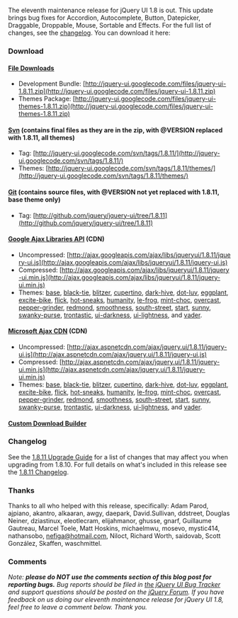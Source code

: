 The eleventh maintenance release for jQuery UI 1.8 is out. This update
brings bug fixes for Accordion, Autocomplete, Button, Datepicker,
Draggable, Droppable, Mouse, Sortable and Effects. For the full list of
changes, see the [changelog](http://jqueryui.com/docs/Changelog/1.8.11).
You can download it here:

### Download

#### [File Downloads](http://code.google.com/p/jquery-ui/downloads/list)

-   Development
    Bundle: [http://jquery-ui.googlecode.com/files/jquery-ui-1.8.11.zip](http://jquery-ui.googlecode.com/files/jquery-ui-1.8.11.zip)
-   Themes
    Package: [http://jquery-ui.googlecode.com/files/jquery-ui-themes-1.8.11.zip](http://jquery-ui.googlecode.com/files/jquery-ui-themes-1.8.11.zip)

#### [Svn](http://code.google.com/p/jquery-ui/source/checkout) (contains final files as they are in the zip, with @VERSION replaced with 1.8.11, all themes)

-   Tag: [http://jquery-ui.googlecode.com/svn/tags/1.8.11/](http://jquery-ui.googlecode.com/svn/tags/1.8.11/)
-   Themes: [http://jquery-ui.googlecode.com/svn/tags/1.8.11/themes/](http://jquery-ui.googlecode.com/svn/tags/1.8.11/themes/)

#### [Git](http://github.com/jquery/jquery-ui/) (contains source files, with @VERSION not yet replaced with 1.8.11, base theme only)

-   Tag: [http://github.com/jquery/jquery-ui/tree/1.8.11](http://github.com/jquery/jquery-ui/tree/1.8.11)

#### [Google Ajax Libraries API](http://code.google.com/apis/libraries/devguide.html#jqueryUI) (CDN)

-   Uncompressed: [http://ajax.googleapis.com/ajax/libs/jqueryui/1.8.11/jquery-ui.js](http://ajax.googleapis.com/ajax/libs/jqueryui/1.8.11/jquery-ui.js)
-   Compressed: [http://ajax.googleapis.com/ajax/libs/jqueryui/1.8.11/jquery-ui.min.js](http://ajax.googleapis.com/ajax/libs/jqueryui/1.8.11/jquery-ui.min.js)
-   Themes:
    [base](http://ajax.googleapis.com/ajax/libs/jqueryui/1.8.11/themes/base/jquery-ui.css),
    [black-tie](http://ajax.googleapis.com/ajax/libs/jqueryui/1.8.11/themes/black-tie/jquery-ui.css),
    [blitzer](http://ajax.googleapis.com/ajax/libs/jqueryui/1.8.11/themes/blitzer/jquery-ui.css),
    [cupertino](http://ajax.googleapis.com/ajax/libs/jqueryui/1.8.11/themes/cupertino/jquery-ui.css),
    [dark-hive](http://ajax.googleapis.com/ajax/libs/jqueryui/1.8.11/themes/dark-hive/jquery-ui.css),
    [dot-luv](http://ajax.googleapis.com/ajax/libs/jqueryui/1.8.11/themes/dot-luv/jquery-ui.css),
    [eggplant](http://ajax.googleapis.com/ajax/libs/jqueryui/1.8.11/themes/eggplant/jquery-ui.css),
    [excite-bike](http://ajax.googleapis.com/ajax/libs/jqueryui/1.8.11/themes/excite-bike/jquery-ui.css),
    [flick](http://ajax.googleapis.com/ajax/libs/jqueryui/1.8.11/themes/flick/jquery-ui.css),
    [hot-sneaks](http://ajax.googleapis.com/ajax/libs/jqueryui/1.8.11/themes/hot-sneaks/jquery-ui.css),
    [humanity](http://ajax.googleapis.com/ajax/libs/jqueryui/1.8.11/themes/humanity/jquery-ui.css),
    [le-frog](http://ajax.googleapis.com/ajax/libs/jqueryui/1.8.11/themes/le-frog/jquery-ui.css),
    [mint-choc](http://ajax.googleapis.com/ajax/libs/jqueryui/1.8.11/themes/mint-choc/jquery-ui.css),
    [overcast](http://ajax.googleapis.com/ajax/libs/jqueryui/1.8.11/themes/overcast/jquery-ui.css),
    [pepper-grinder](http://ajax.googleapis.com/ajax/libs/jqueryui/1.8.11/themes/pepper-grinder/jquery-ui.css),
    [redmond](http://ajax.googleapis.com/ajax/libs/jqueryui/1.8.11/themes/redmond/jquery-ui.css),
    [smoothness](http://ajax.googleapis.com/ajax/libs/jqueryui/1.8.11/themes/smoothness/jquery-ui.css),
    [south-street](http://ajax.googleapis.com/ajax/libs/jqueryui/1.8.11/themes/south-street/jquery-ui.css),
    [start](http://ajax.googleapis.com/ajax/libs/jqueryui/1.8.11/themes/start/jquery-ui.css),
    [sunny](http://ajax.googleapis.com/ajax/libs/jqueryui/1.8.11/themes/sunny/jquery-ui.css),
    [swanky-purse](http://ajax.googleapis.com/ajax/libs/jqueryui/1.8.11/themes/swanky-purse/jquery-ui.css),
    [trontastic](http://ajax.googleapis.com/ajax/libs/jqueryui/1.8.11/themes/trontastic/jquery-ui.css),
    [ui-darkness](http://ajax.googleapis.com/ajax/libs/jqueryui/1.8.11/themes/ui-darkness/jquery-ui.css),
    [ui-lightness](http://ajax.googleapis.com/ajax/libs/jqueryui/1.8.11/themes/ui-lightness/jquery-ui.css),
    and
    [vader](http://ajax.googleapis.com/ajax/libs/jqueryui/1.8.11/themes/vader/jquery-ui.css).

#### [Microsoft Ajax CDN](http://www.asp.net/ajaxlibrary/cdn.ashx) (CDN)

-   Uncompressed: [http://ajax.aspnetcdn.com/ajax/jquery.ui/1.8.11/jquery-ui.js](http://ajax.aspnetcdn.com/ajax/jquery.ui/1.8.11/jquery-ui.js)
-   Compressed: [http://ajax.aspnetcdn.com/ajax/jquery.ui/1.8.11/jquery-ui.min.js](http://ajax.aspnetcdn.com/ajax/jquery.ui/1.8.11/jquery-ui.min.js)
-   Themes:
    [base](http://ajax.aspnetcdn.com/ajax/jquery.ui/1.8.11/themes/base/jquery-ui.css),
    [black-tie](http://ajax.aspnetcdn.com/ajax/jquery.ui/1.8.11/themes/black-tie/jquery-ui.css),
    [blitzer](http://ajax.aspnetcdn.com/ajax/jquery.ui/1.8.11/themes/blitzer/jquery-ui.css),
    [cupertino](http://ajax.aspnetcdn.com/ajax/jquery.ui/1.8.11/themes/cupertino/jquery-ui.css),
    [dark-hive](http://ajax.aspnetcdn.com/ajax/jquery.ui/1.8.11/themes/dark-hive/jquery-ui.css),
    [dot-luv](http://ajax.aspnetcdn.com/ajax/jquery.ui/1.8.11/themes/dot-luv/jquery-ui.css),
    [eggplant](http://ajax.aspnetcdn.com/ajax/jquery.ui/1.8.11/themes/eggplant/jquery-ui.css),
    [excite-bike](http://ajax.aspnetcdn.com/ajax/jquery.ui/1.8.11/themes/excite-bike/jquery-ui.css),
    [flick](http://ajax.aspnetcdn.com/ajax/jquery.ui/1.8.11/themes/flick/jquery-ui.css),
    [hot-sneaks](http://ajax.aspnetcdn.com/ajax/jquery.ui/1.8.11/themes/hot-sneaks/jquery-ui.css),
    [humanity](http://ajax.aspnetcdn.com/ajax/jquery.ui/1.8.11/themes/humanity/jquery-ui.css),
    [le-frog](http://ajax.aspnetcdn.com/ajax/jquery.ui/1.8.11/themes/le-frog/jquery-ui.css),
    [mint-choc](http://ajax.aspnetcdn.com/ajax/jquery.ui/1.8.11/themes/mint-choc/jquery-ui.css),
    [overcast](http://ajax.aspnetcdn.com/ajax/jquery.ui/1.8.11/themes/overcast/jquery-ui.css),
    [pepper-grinder](http://ajax.aspnetcdn.com/ajax/jquery.ui/1.8.11/themes/pepper-grinder/jquery-ui.css),
    [redmond](http://ajax.aspnetcdn.com/ajax/jquery.ui/1.8.11/themes/redmond/jquery-ui.css),
    [smoothness](http://ajax.aspnetcdn.com/ajax/jquery.ui/1.8.11/themes/smoothness/jquery-ui.css),
    [south-street](http://ajax.aspnetcdn.com/ajax/jquery.ui/1.8.11/themes/south-street/jquery-ui.css),
    [start](http://ajax.aspnetcdn.com/ajax/jquery.ui/1.8.11/themes/start/jquery-ui.css),
    [sunny](http://ajax.aspnetcdn.com/ajax/jquery.ui/1.8.11/themes/sunny/jquery-ui.css),
    [swanky-purse](http://ajax.aspnetcdn.com/ajax/jquery.ui/1.8.11/themes/swanky-purse/jquery-ui.css),
    [trontastic](http://ajax.aspnetcdn.com/ajax/jquery.ui/1.8.11/themes/trontastic/jquery-ui.css),
    [ui-darkness](http://ajax.aspnetcdn.com/ajax/jquery.ui/1.8.11/themes/ui-darkness/jquery-ui.css),
    [ui-lightness](http://ajax.aspnetcdn.com/ajax/jquery.ui/1.8.11/themes/ui-lightness/jquery-ui.css),
    and
    [vader](http://ajax.aspnetcdn.com/ajax/jquery.ui/1.8.11/themes/vader/jquery-ui.css).

#### [Custom Download Builder](http://jqueryui.com/download)

### Changelog

See the [1.8.11 Upgrade
Guide](http://jqueryui.com/docs/Upgrade_Guide/1.8.11) for a list of
changes that may affect you when upgrading from 1.8.10. For full details
on what's included in this release see the [1.8.11
Changelog](http://jqueryui.com/docs/Changelog/1.8.11).

### Thanks

Thanks to all who helped with this release, specifically: Adam Parod,
ajpiano, akantro, alkaaran, awgy, daepark, David.Sullivan, ddstreet,
Douglas Neiner, dziastinux, eleotlecram, elijahmanor, ghusse, gnarf,
Guillaume Gautreau, Marcel Toele, Matt Hoskins, michaelmwu, mosevo,
mystic414, nathansobo, nefiga@hotmail.com, Niloct, Richard Worth,
saidovab, Scott González, Skaffen, waschmittel.

### Comments

*Note: **please do NOT use the comments section of this blog post for
reporting bugs.** Bug reports should be filed in [the jQuery UI Bug
Tracker](http://bugs.jqueryui.com) and support questions should be
posted on the [jQuery Forum](http://forum.jquery.com).* *If you have
feedback on us doing our eleventh maintenance release for jQuery UI 1.8,
feel free to leave a comment below. Thank you.*
